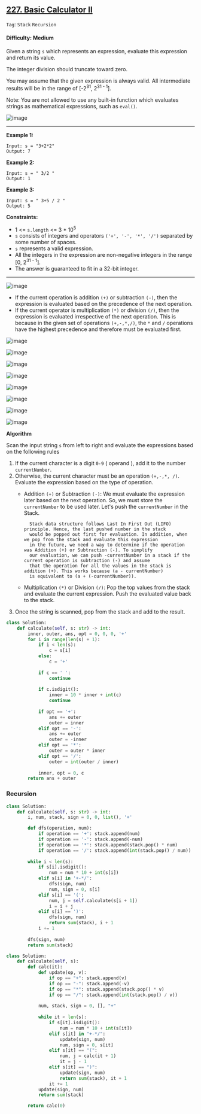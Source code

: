 ## [227. Basic Calculator II](https://leetcode.com/problems/basic-calculator-ii/)

```Tag```: ```Stack``` ```Recursion```

#### Difficulty: Medium

Given a string ```s``` which represents an expression, evaluate this expression and return its value. 

The integer division should truncate toward zero.

You may assume that the given expression is always valid. All intermediate results will be in the range of [-2<sup>31</sup>, 2<sup>31 - 1</sup>].

Note: You are not allowed to use any built-in function which evaluates strings as mathematical expressions, such as ```eval()```.

![image](https://user-images.githubusercontent.com/35042430/226208411-c451b0a9-c522-4611-9e38-b5d7bf44672f.png)

---

__Example 1:__
```
Input: s = "3+2*2"
Output: 7
```

__Example 2:__
```
Input: s = " 3/2 "
Output: 1
```

__Example 3:__
```
Input: s = " 3+5 / 2 "
Output: 5
```

__Constraints:__

- 1 <= ```s.length``` <= 3 * 10<sup>5</sup>
- ```s``` consists of integers and operators ```('+', '-', '*', '/')``` separated by some number of spaces.
- ```s``` represents a valid expression.
- All the integers in the expression are non-negative integers in the range [0, 2<sup>31 - 1</sup>].
- The answer is guaranteed to fit in a 32-bit integer.

---

![image](https://leetcode.com/problems/basic-calculator-ii/Figures/227/calculator_overview.png)

- If the current operation is addition ```(+)``` or subtraction ```(-)```, then the expression is evaluated based on the precedence of the next operation.
- If the current operator is multiplication ```(*)``` or division ```(/)```, then the expression is evaluated irrespective of the next operation. This is because in the given set of operations ```(+,-,*,/)```, the ```*``` and ```/``` operations have the highest precedence and therefore must be evaluated first.

![image](https://user-images.githubusercontent.com/35042430/227580741-93889e71-f41a-41d5-b48c-155de6602119.png)

![image](https://user-images.githubusercontent.com/35042430/227582070-6fe32d9b-27aa-4f7c-9b08-746687b93299.png)

![image](https://user-images.githubusercontent.com/35042430/227582161-a38fb271-7728-4b13-a5ec-f222c15b0947.png)

![image](https://user-images.githubusercontent.com/35042430/227582200-feca9418-5549-44b6-8b4f-eda2830cc6f8.png)

![image](https://user-images.githubusercontent.com/35042430/227582285-848d6a85-3381-40fd-9f82-768c7eb8c74c.png)

![image](https://user-images.githubusercontent.com/35042430/227582420-9b0b0b6b-2aae-4802-8a60-ea0db0476bfe.png)

![image](https://user-images.githubusercontent.com/35042430/227582481-38551839-a88a-4170-beb2-68cdcda4b896.png)

![image](https://user-images.githubusercontent.com/35042430/227582572-f5b500a3-bfb7-448c-b204-5fbdff4b9093.png)

__Algorithm__

Scan the input string ```s``` from left to right and evaluate the expressions based on the following rules

1. If the current character is a digit ```0-9``` ( operand ), add it to the number ```currentNumber```.
2. Otherwise, the current character must be an operation ```(+,-,*, /)```. Evaluate the expression based on the type of operation.
    - Addition ```(+)``` or Subtraction ```(-)```: We must evaluate the expression later based on the next operation. So, we must store the ```currentNumber``` to be used later. Let's push the ```currentNumber``` in the Stack.

            Stack data structure follows Last In First Out (LIFO) principle. Hence, the last pushed number in the stack 
            would be popped out first for evaluation. In addition, when we pop from the stack and evaluate this expression 
            in the future, we need a way to determine if the operation was Addition (+) or Subtraction (-). To simplify 
            our evaluation, we can push -currentNumber in a stack if the current operation is subtraction (-) and assume 
            that the operation for all the values in the stack is addition (+). This works because (a - currentNumber) 
            is equivalent to (a + (-currentNumber)).

    - Multiplication ```(*)``` or Division ```(/)```: Pop the top values from the stack and evaluate the current expression. Push the evaluated value back to the stack.
3. Once the string is scanned, pop from the stack and add to the result.

```Python
class Solution:
    def calculate(self, s: str) -> int:
        inner, outer, ans, opt = 0, 0, 0, '+'
        for i in range(len(s) + 1):
            if i < len(s):
                c = s[i]
            else:
                c = '+'
            
            if c == ' ':
                continue
            
            if c.isdigit():
                inner = 10 * inner + int(c)
                continue
            
            if opt == '+':
                ans += outer
                outer = inner
            elif opt == '-':
                ans += outer
                outer = -inner
            elif opt == '*':
                outer = outer * inner
            elif opt == '/':
                outer = int(outer / inner)
            
            inner, opt = 0, c
        return ans + outer
```

### Recursion

```Python
class Solution:
    def calculate(self, s: str) -> int:
        i, num, stack, sign = 0, 0, list(), '+'

        def dfs(operation, num):
            if operation == '+': stack.append(num)
            if operation == '-': stack.append(-num)
            if operation == '*': stack.append(stack.pop() * num)
            if operation == '/': stack.append(int(stack.pop() / num))
        
        while i < len(s):
            if s[i].isdigit():
                num = num * 10 + int(s[i])
            elif s[i] in '+-*/':
                dfs(sign, num)
                num, sign = 0, s[i]
            elif s[i] == '(':
                num, j = self.calculate(s[i + 1])
                i = i + j
            elif s[i] == ')':
                dfs(sign, num)
                return sum(stack), i + 1
            i += 1
        
        dfs(sign, num)
        return sum(stack)
```
        
```Python
class Solution:
    def calculate(self, s):    
        def calc(it):
            def update(op, v):
                if op == "+": stack.append(v)
                if op == "-": stack.append(-v)
                if op == "*": stack.append(stack.pop() * v)
                if op == "/": stack.append(int(stack.pop() / v))
        
            num, stack, sign = 0, [], "+"
            
            while it < len(s):
                if s[it].isdigit():
                    num = num * 10 + int(s[it])
                elif s[it] in "+-*/":
                    update(sign, num)
                    num, sign = 0, s[it]
                elif s[it] == "(":
                    num, j = calc(it + 1)
                    it = j - 1
                elif s[it] == ")":
                    update(sign, num)
                    return sum(stack), it + 1
                it += 1
            update(sign, num)
            return sum(stack)

        return calc(0)
```
        
        
        
        
        
        
        
        
        
        
        
        
        
        
        
        
        
        
        
        
        
        
        
        
